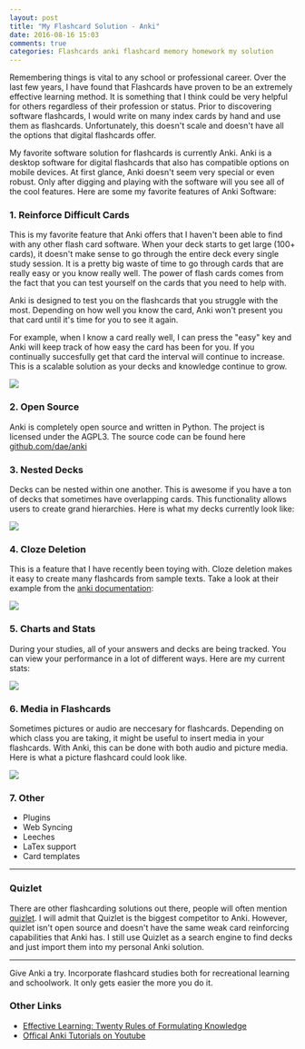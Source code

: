 ```yaml
---
layout: post
title: "My Flashcard Solution - Anki"
date: 2016-08-16 15:03
comments: true
categories: Flashcards anki flashcard memory homework my solution
---
```


Remembering things is vital to any school or professional career.
Over the last few years, I have found that Flashcards have proven to be an extremely effective learning method.
It is something that I think could be very helpful for others regardless of their profession or status.
Prior to discovering software flashcards, I would write on many index cards by hand and use them as flashcards.
Unfortunately, this doesn't scale and doesn't have all the options that digital flashcards offer.

My favorite software solution for flashcards is currently Anki.
Anki is a desktop software for digital flashcards that also has compatible options on mobile devices.
At first glance, Anki doesn't seem very special or even robust.
Only after digging and playing with the software will you see all of the cool features.
Here are some my favorite features of Anki Software:

### 1. Reinforce Difficult Cards
This is my favorite feature that Anki offers that I haven't been able to find with any other flash card software.
When your deck starts to get large (100+ cards), it doesn't make sense to go through the entire deck every single study session.
It is a pretty big waste of time to go through cards that are really easy or you know really well.
The power of flash cards comes from the fact that you can test yourself on the cards that you need to help with.

Anki is designed to test you on the flashcards that you struggle with the most.
Depending on how well you know the card, Anki won't present you that card until it's time for you to see it again.

For example, when I know a card really well, I can press the "easy" key and Anki will keep track of how easy the card has been for you.
If you continually succesfully get that card the interval will continue to increase.
This is a scalable solution as your decks and knowledge continue to grow.

<img src="/images/anki-card-options.png"/>

### 2. Open Source
Anki is completely open source and written in Python.
The project is licensed under the AGPL3.
The source code can be found here [github.com/dae/anki](https://github.com/dae/anki)

### 3. Nested Decks
Decks can be nested within one another.
This is awesome if you have a ton of decks that sometimes have overlapping cards.
This functionality allows users to create grand hierarchies.
Here is what my decks currently look like:

<img src="/images/nested-anki-decks.png"/>

### 4. Cloze Deletion

This is a feature that I have recently been toying with.
Cloze deletion makes it easy to create many flashcards from sample texts.
Take a look at their example from the [anki documentation](http://ankisrs.net/docs/manual.html#cloze-deletion):

<img src="/images/2016-12-08-anki-cloze-example.PNG"/>

### 5. Charts and Stats
During your studies, all of your answers and decks are being tracked.
You can view your performance in a lot of different ways. Here are my current stats:

<img src="/images/anki-stats.png"/>

### 6. Media in Flashcards
Sometimes pictures or audio are neccesary for flashcards.
Depending on which class you are taking, it might be useful to insert media in your flashcards.
With Anki, this can be done with both audio and picture media.
Here is what a picture flashcard could look like.

<img src="/images/anki-picture-card.png"/>

### 7. Other

- Plugins
- Web Syncing
- Leeches
- LaTex support
- Card templates

---

### Quizlet
There are other flashcarding solutions out there, people will often mention [quizlet](https://quizlet.com).
I will admit that Quizlet is the biggest competitor to Anki.
However, quizlet isn't open source and doesn't have the same weak card reinforcing capabilities that Anki has.
I still use Quizlet as a search engine to find decks and just import them into my personal Anki solution.

---

Give Anki a try.
Incorporate flashcard studies both for recreational learning and schoolwork.
It only gets easier the more you do it.

### Other Links
- [Effective Learning: Twenty Rules of Formulating Knowledge](https://www.supermemo.com/en/articles/20rules)
- [Offical Anki Tutorials on Youtube](https://www.youtube.com/channel/UCFt1oYUNiwkMaJTSZiFEodQ)
